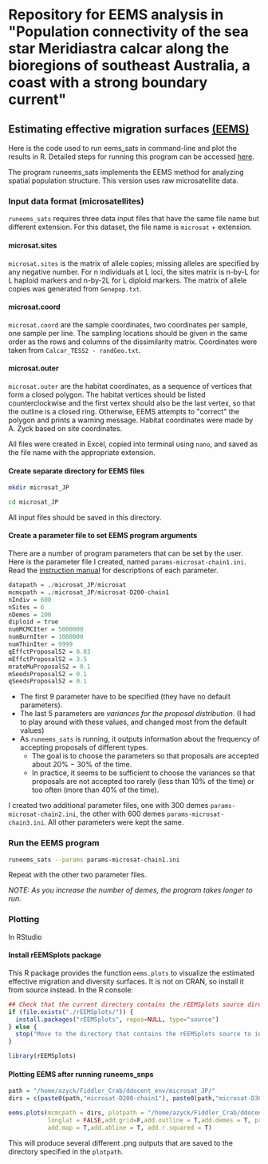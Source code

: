 # Repository for EEMS analysis in "Population connectivity of the sea star Meridiastra calcar along the bioregions of southeast Australia, a coast with a strong boundary current"

## Estimating effective migration surfaces [(EEMS)](https://github.com/dipetkov/eems)

Here is the code used to run eems_sats in command-line and plot the results in R. Detailed steps for running this program can be accessed [here](https://github.com/dipetkov/eems/tree/master/runeems_sats).

The program runeems_sats implements the EEMS method for analyzing spatial population structure. This version uses raw microsatellite data.

### Input data format (microsatellites)
`runeems_sats` requires three data input files that have the same file name but different extension. For this dataset, the file name is `microsat` + extension.

#### microsat.sites
`microsat.sites` is the matrix of allele copies; missing alleles are specified by any negative number. For n individuals at L loci, the sites matrix is n-by-L for L haploid markers and n-by-2L for L diploid markers. The matrix of allele copies was generated from `Genepop.txt`.

#### microsat.coord
`microsat.coord` are the sample coordinates, two coordinates per sample, one sample per line. The sampling locations should be given in the same order as the rows and columns of the dissimilarity matrix. Coordinates were taken from `Calcar_TESS2 - randGeo.txt`.

#### microsat.outer
`microsat.outer` are the habitat coordinates, as a sequence of vertices that form a closed polygon. The habitat vertices should be listed counterclockwise and the first vertex should also be the last vertex, so that the outline is a closed ring. Otherwise, EEMS attempts to "correct" the polygon and prints a warning message. Habitat coordinates were made by A. Zyck based on site coordinates.

All files were created in Excel, copied into terminal using `nano`, and saved as the file name with the appropriate extension.

#### Create separate directory for EEMS files
```bash
mkdir microsat_JP

cd microsat_JP
```

All input files should be saved in this directory.

#### Create a parameter file to set EEMS program arguments
There are a number of program parameters that can be set by the user. Here is the parameter file I created, named `params-microsat-chain1.ini`. Read the [instruction manual](https://github.com/dipetkov/eems/blob/master/Documentation/EEMS-doc.pdf) for descriptions of each parameter.
```R
datapath = ./microsat_JP/microsat
mcmcpath = ./microsat_JP/microsat-D200-chain1
nIndiv = 600
nSites = 6
nDemes = 200
diploid = true
numMCMCIter = 5000000
numBurnIter = 1000000
numThinIter = 9999
qEffctProposalS2 = 0.03
mEffctProposalS2 = 3.5
mrateMuProposalS2 = 0.1
mSeedsProposalS2 = 0.1
qSeedsProposalS2 = 0.1
```
- The first 9 parameter have to be specified (they have no default parameters).
- The last 5 parameters are *variances for the proposal distribution*. (I had to play around with these values, and changed most from the default values)
- As `runeems_sats` is running, it outputs information about the frequency of accepting proposals of different types.
  - The goal is to choose the parameters so that proposals are accepted about 20% − 30% of the time.
  - In practice, it seems to be sufficient to choose the variances so that proposals are not accepted too rarely (less than 10% of the time) or
too often (more than 40% of the time).

I created two additional parameter files, one with 300 demes `params-microsat-chain2.ini`, the other with 600 demes `params-microsat-chain3.ini`. All other parameters were kept the same.

### Run the EEMS program
```bash
runeems_sats --params params-microsat-chain1.ini
```
Repeat with the other two parameter files.

*NOTE: As you increase the number of demes, the program takes longer to run.*

### Plotting
In RStudio

#### Install rEEMSplots package
This R package provides the function `eems.plots` to visualize the estimated effective migration and diversity surfaces. It is not on CRAN, so install it from source instead. In the R console:
```R
## Check that the current directory contains the rEEMSplots source directory (from GitHub)
if (file.exists("./rEEMSplots/")) {
  install.packages("rEEMSplots", repos=NULL, type="source")
} else {
  stop("Move to the directory that contains the rEEMSplots source to install the package.")
}
```
```R
library(rEEMSplots)
```` 	
#### Plotting EEMS after running runeems_snps

```R
path = "/home/azyck/Fiddler_Crab/ddocent_env/microsat_JP/"
dirs = c(paste0(path,"microsat-D200-chain1"), paste0(path,"microsat-D300-chain1"), paste0(path,"microsat-D600-chain1"))
```
```R
eems.plots(mcmcpath = dirs, plotpath = "/home/azyck/Fiddler_Crab/ddocent_env/microsat_JP/microsat-All-plots",
           longlat = FALSE,add.grid=F,add.outline = T,add.demes = T, projection.in = "+proj=longlat +datum=WGS84", projection.out = "+proj=merc +datum=WGS84",
           add.map = T,add.abline = T, add.r.squared = T)
```

This will produce several different .png outputs that are saved to the directory specified in the `plotpath`.  


